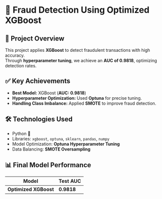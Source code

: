 # 🚀 Fraud Detection Using Optimized XGBoost

## 📌 Project Overview
This project applies **XGBoost** to detect fraudulent transactions with high accuracy.  
Through **hyperparameter tuning**, we achieve an **AUC of 0.9818**, optimizing detection rates.

## ✅ Key Achievements
- **Best Model:** XGBoost (**AUC: 0.9818**)
- **Hyperparameter Optimization:** Used **Optuna** for precise tuning.
- **Handling Class Imbalance:** Applied **SMOTE** to improve fraud detection.

## 🛠️ Technologies Used
- Python 🐍  
- Libraries: `xgboost`, `optuna`, `sklearn`, `pandas`, `numpy`  
- Model Optimization: **Optuna Hyperparameter Tuning**  
- Data Balancing: **SMOTE Oversampling**  

## 📊 Final Model Performance
| Model | Test AUC |
|--------|----------|
| **Optimized XGBoost** | **0.9818** |
